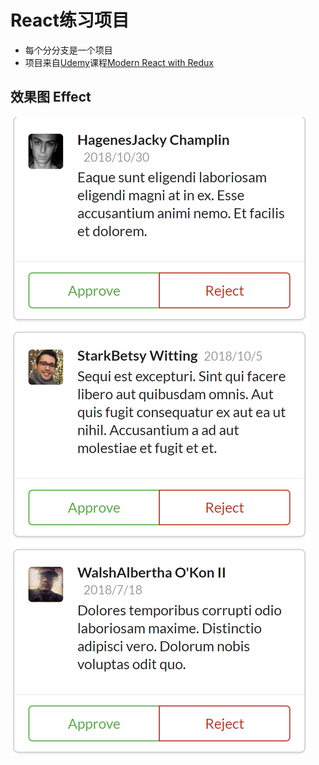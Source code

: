 # React练习项目
+ 每个分分支是一个项目
+ 项目来自[Udemy](https://www.udemy.com/)课程[Modern React with Redux](https://www.udemy.com/react-redux/learn/lecture/12531346#overview)
## 效果图 Effect
![image](https://github.com/LeeJiangWei/React-practice/blob/master/foo.png)
